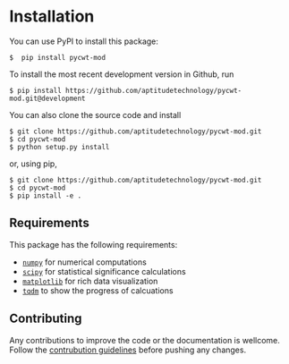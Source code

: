 # Installation

You can use PyPI to install this package:

```commandline
$  pip install pycwt-mod
```

To install the most recent development version in Github, run

```commandline
$ pip install https://github.com/aptitudetechnology/pycwt-mod.git@development
```

You can also clone the source code and install

```commandline
$ git clone https://github.com/aptitudetechnology/pycwt-mod.git
$ cd pycwt-mod
$ python setup.py install
```

or, using pip,

```commandline
$ git clone https://github.com/aptitudetechnology/pycwt-mod.git
$ cd pycwt-mod
$ pip install -e .
```


## Requirements

This package has the following requirements:

* [`numpy`](https://numpy.org/) for numerical computations
* [`scipy`](https://scipy.org/) for statistical significance calculations
* [`matplotlib`](https://matplotlib.org/) for rich data visualization
* [`tqdm`](https://tqdm.github.io/) to show the progress of calcuations


## Contributing

Any contributions to improve the code or the documentation is wellcome. Follow the [contrubution guidelines](../about/contributing.md) before pushing any changes.